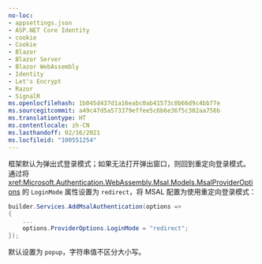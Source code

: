 ```yaml
---
no-loc:
- appsettings.json
- ASP.NET Core Identity
- cookie
- Cookie
- Blazor
- Blazor Server
- Blazor WebAssembly
- Identity
- Let's Encrypt
- Razor
- SignalR
ms.openlocfilehash: 1b045d437d1a16eabc0ab41573c8b66d9c4bb77e
ms.sourcegitcommit: a49c47d5a573379effee5c6b6e36f5c302aa756b
ms.translationtype: HT
ms.contentlocale: zh-CN
ms.lasthandoff: 02/16/2021
ms.locfileid: "100551254"
---
```

框架默认为弹出式登录模式；如果无法打开弹出窗口，则回到重定向登录模式。 通过将 <xref:Microsoft.Authentication.WebAssembly.Msal.Models.MsalProviderOptions> 的 `LoginMode` 属性设置为 `redirect`，将 MSAL 配置为使用重定向登录模式：

```csharp
builder.Services.AddMsalAuthentication(options =>
{
    ...
    options.ProviderOptions.LoginMode = "redirect";
});
```

默认设置为 `popup`，字符串值不区分大小写。
